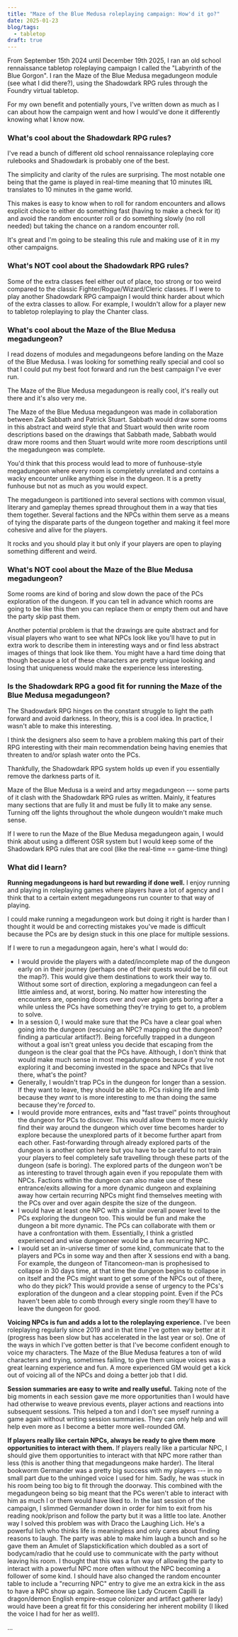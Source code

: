 ```yaml
---
title: "Maze of the Blue Medusa roleplaying campaign: How'd it go?"
date: 2025-01-23
blog/tags:
  - tabletop
draft: true
---
```


From September 15th 2024 until December 19th 2025, I ran an old school rennaissance tabletop roleplaying campaign I called the "Labyrinth of the Blue Gorgon". I ran the Maze of the Blue Medusa megadungeon module (see what I did there?), using the Shadowdark RPG rules through the Foundry virtual tabletop.

For my own benefit and potentially yours, I've written down as much as I can about how the campaign went and how I would've done it differently knowing what I know now.

<!--more-->

### What's cool about the Shadowdark RPG rules?

I've read a bunch of different old school rennaissance roleplaying core rulebooks and Shadowdark is probably one of the best.

The simplicity and clarity of the rules are surprising. The most notable one being that the game is played in real-time meaning that 10 minutes IRL translates to 10 minutes in the game world.

This makes is easy to know when to roll for random encounters and allows explicit choice to either do something fast (having to make a check for it) and avoid the random encounter roll or do something slowly (no roll needed) but taking the chance on a random encounter roll.

It's great and I'm going to be stealing this rule and making use of it in my other campaigns.

### What's NOT cool about the Shadowdark RPG rules?

Some of the extra classes feel either out of place, too strong or too weird compared to the classic Fighter/Rogue/Wizard/Cleric classes. If I were to play another Shadowdark RPG campaign I would think harder about which of the extra classes to allow. For example, I wouldn't allow for a player new to tabletop roleplaying to play the Chanter class.

### What's cool about the Maze of the Blue Medusa megadungeon?

I read dozens of modules and megadungeons before landing on the Maze of the Blue Medusa. I was looking for something really special and cool so that I could put my best foot forward and run the best campaign I've ever run.

The Maze of the Blue Medusa megadungeon is really cool, it's really out there and it's also very me.

The Maze of the Blue Medusa megadungeon was made in collaboration between Zak Sabbath and Patrick Stuart. Sabbath would draw some rooms in this abstract and weird style that and Stuart would then write room descriptions based on the drawings that Sabbath made, Sabbath would draw more rooms and then Stuart would write more room descriptions until the megadungeon was complete.

You'd think that this process would lead to more of funhouse-style megadungeon where every room is completely unrelated and contains a wacky encounter unlike anything else in the dungeon. It is a pretty funhouse but not as much as you would expect.

The megadungeon is partitioned into several sections with common visual, literary and gameplay themes spread throughout them in a way that ties them together. Several factions and the NPCs within them serve as a means of tying the disparate parts of the dungeon together and making it feel more cohesive and alive for the players.

It rocks and you should play it but only if your players are open to playing something different and weird.

### What's NOT cool about the Maze of the Blue Medusa megadungeon?

Some rooms are kind of boring and slow down the pace of the PCs exploration of the dungeon. If you can tell in advance which rooms are going to be like this then you can replace them or empty them out and have the party skip past them.

Another potential problem is that the drawings are quite abstract and for visual players who want to see what NPCs look like you'll have to put in extra work to describe them in interesting ways and or find less abstract images of things that look like them. You might have a hard time doing that though because a lot of these characters are pretty unique looking and losing that uniqueness would make the experience less interesting.

### Is the Shadowdark RPG a good fit for running the Maze of the Blue Medusa megadungeon?

The Shadowdark RPG hinges on the constant struggle to light the path forward and avoid darkness. In theory, this is a cool idea. In practice, I wasn't able to make this interesting.

I think the designers also seem to have a problem making this part of their RPG interesting with their main recommendation being having enemies that threaten to and/or splash water onto the PCs.

Thankfully, the Shadowdark RPG system holds up even if you essentially remove the darkness parts of it.

Maze of the Blue Medusa is a weird and artsy megadungeon --- some parts of it clash with the Shadowdark RPG rules as written. Mainly, it features many sections that are fully lit and must be fully lit to make any sense. Turning off the lights throughout the whole dungeon wouldn't make much sense.

If I were to run the Maze of the Blue Medusa megadungeon again, I would think about using a different OSR system but I would keep some of the Shadowdark RPG rules that are cool (like the real-time == game-time thing)

### What did I learn?

**Running megadungeons is hard but rewarding if done well.** I enjoy running and playing in roleplaying games where players have a lot of agency and I think that to a certain extent megadungeons run counter to that way of playing.

I could make running a megadungeon work but doing it right is harder than I thought it would be and correcting mistakes you've made is difficult because the PCs are by design stuck in this one place for multiple sessions.

If I were to run a megadungeon again, here's what I would do:

- I would provide the players with a dated/incomplete map of the dungeon early on in their journey (perhaps one of their quests would be to fill out the map?). This would give them destinations to work their way to. Without some sort of direction, exploring a megadungeon can feel a little aimless and, at worst, boring. No matter how interesting the encounters are, opening doors over and over again gets boring after a while unless the PCs have something they're trying to get to, a problem to solve.
- In a session 0, I would make sure that the PCs have a clear goal when going into the dungeon (rescuing an NPC? mapping out the dungeon? finding a particular artifact?). Being forcefully trapped in a dungeon without a goal isn't great unless you decide that escaping from the dungeon is the clear goal that the PCs have. Although, I don't think that would make much sense in most megadungeons because if you're not exploring it and becoming invested in the space and NPCs that live there, what's the point?
- Generally, I wouldn't trap PCs in the dungeon for longer than a session. If they want to leave, they should be able to. PCs risking life and limb because they *want* to is more interesting to me than doing the same because they're *forced* to. 
- I would provide more entrances, exits and "fast travel" points throughout the dungeon for PCs to discover. This would allow them to more quickly find their way around the dungeon which over time becomes harder to explore because the unexplored parts of it become further apart from each other. Fast-forwarding through already explored parts of the dungeon is another option here but you have to be careful to not train your players to feel completely safe travelling through these parts of the dungeon (safe is boring). The explored parts of the dungeon won't be as interesting to travel through again even if you repopulate them with NPCs. Factions within the dungeon can also make use of these entrance/exits allowing for a more dynamic dungeon and explaining away how certain recurring NPCs might find themselves meeting with the PCs over and over again despite the size of the dungeon.
- I would have at least one NPC with a similar overall power level to the PCs exploring the dungeon too. This would be fun and make the dungeon a bit more dynamic. The PCs can collaborate with them or have a confrontation with them. Essentially, I think a gristled experienced and wise dungeoneer would be a fun recurring NPC.
- I would set an in-universe timer of some kind, communicate that to the players and PCs in some way and then after X sessions end with a bang. For example, the dungeon of Titancomeon-man is prophesised to collapse in 30 days time, at that time the dungeon begins to collapse in on itself and the PCs might want to get some of the NPCs out of there, who do they pick? This would provide a sense of urgency to the PCs's exploration of the dungeon and a clear stopping point. Even if the PCs haven't been able to comb through every single room they'll have to leave the dungeon for good.

**Voicing NPCs is fun and adds a lot to the roleplaying experience.** I've been roleplaying regularly since 2019 and in that time I've gotten way better at it (progress has been slow but has accelerated in the last year or so). One of the ways in which I've gotten better is that I've become confident enough to voice my characters. The Maze of the Blue Medusa features a ton of wild characters and trying, sometimes failing, to give them unique voices was a great learning experience and fun. A more experienced GM would get a kick out of voicing all of the NPCs and doing a better job that I did.

**Session summaries are easy to write and really useful.** Taking note of the big moments in each session gave me more opportunities than I would have had otherwise to weave previous events, player actions and reactions into subsequent sessions. This helped a ton and I don't see myself running a game again without writing session summaries. They can only help and will help even more as I become a better more well-rounded GM.

**If players really like certain NPCs, always be ready to give them more opportunities to interact with them.** If players really like a particular NPC, I should give them opportunities to interact with that NPC more rather than less (this is another thing that megadungeons make harder). The literal bookworm Germander was a pretty big success with my players --- in no small part due to the unhinged voice I used for him. Sadly, he was stuck in his room being too big to fit through the doorway. This combined with the megadungeon being so big meant that the PCs weren't able to interact with him as much I or them would have liked to. In the last session of the campaign, I slimmed Germander down in order for him to exit from his reading nook/prison and follow the party but it was a little too late. Another way I solved this problem was with Draco the Laughing Lich. He's a powerful lich who thinks life is meaningless and only cares about finding reasons to laugh. The party was able to make him laugh a bunch and so he gave them an Amulet of Slapstickification which doubled as a sort of bodycam/radio that he could use to communicate with the party without leaving his room. I thought that this was a fun way of allowing the party to interact with a powerful NPC more often without the NPC becoming a follower of some kind. I should have also changed the random encounter table to include a "recurring NPC" entry to give me an extra kick in the ass to have a NPC show up again. Someone like Lady Crucem Capilli (a dragon/demon English empire-esque colonizer and artifact gatherer lady) would have been a great fit for this considering her inherent mobility (I liked the voice I had for her as well!). 

...